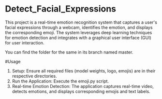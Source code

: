 # Detect_Facial_Expressions
This project is  a real-time emotion recognition system that captures a user's facial expressions through a webcam, identifies the emotion, and displays the corresponding emoji. The system leverages deep learning techniques for emotion detection and integrates with a graphical user interface (GUI) for user interaction.

You can find the folder for the same in its branch named master.

#Usage
1) Setup: Ensure all required files (model weights, logo, emojis) are in their respective directories.
2) Run the Application: Execute the emoji.py script.
3) Real-time Emotion Detection: The application captures real-time video, detects emotions, and displays corresponding emojis and text labels.
